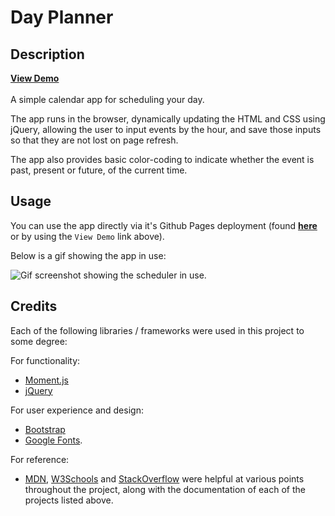 # Day Planner

## Description

[**View Demo**](https://agia.github.io/Day-Planner)
</br>
</br>
A simple calendar app for scheduling your day.

The app runs in the browser, dynamically updating the HTML and CSS using jQuery, allowing the user to input events by the hour, and save those inputs so that they are not lost on page refresh.

The app also provides basic color-coding to indicate whether the event is past, present or future, of the current time.

## Usage

You can use the app directly via it's Github Pages deployment (found [**here**](https://agia.github.io/Day-Planner) or by using the `View Demo` link above).

Below is a gif showing the app in use:

<!-- TODO: Upload screenshot -->
![Gif screenshot showing the scheduler in use.](assets/img/screenshot.gif)

## Credits

Each of the following libraries / frameworks were used in this project to some degree:

For functionality:

- [Moment.js](https://momentjs.com)
- [jQuery](https://jquery.com)

For user experience and design:

- [Bootstrap](https://getbootstrap.com)
- [Google Fonts](https://fonts.google.com).

For reference:

- [MDN](https://developer.mozilla.org/en-US/), [W3Schools](https://www.w3schools.com) and [StackOverflow](https://stackoverflow.com) were helpful at various points throughout the project, along with the documentation of each of the projects listed above.
